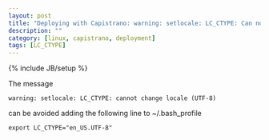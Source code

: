 ```yaml
---
layout: post
title: "Deploying with Capistrano: warning: setlocale: LC_CTYPE: Can not change locale"
description: ""
category: [linux, capistrano, deployment]
tags: [LC_CTYPE]
---
```

{% include JB/setup %}


The message 

    warning: setlocale: LC_CTYPE: cannot change locale (UTF-8)

can be avoided adding the following line to ~/.bash_profile

    export LC_CTYPE="en_US.UTF-8"

